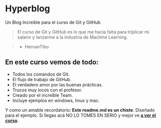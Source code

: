 # Hyperblog
Un Blog Increible para el curso de Git y GitHub
> El curso de Git y GitHub es lo que me hacía falta para triplicar mi salario y lanzarme a la industria de Machine Learning.

> - HernanTibu

## En este curso vemos de todo:

* Todos los comandos de Git.
* El flujo de trabajo de GitHub.
* El verdadero amor por las buenas prácticas.
* Trucos muy locos con el profesor.
* Creado por el increible Team.
* Incluye ejemplos en windows, linux y mac.

Y como un amable recordatorio: **Este readme.md es un chiste**. Diseñado para el ejemplo.  Si llegas acá NO LO TOMES EN SERIO y mejor ve [**a ver el curso**](https://platzi.com/cursos/git-github/ "a ver el curso").